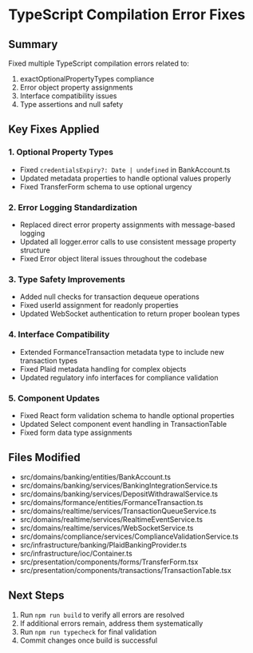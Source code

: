 # TypeScript Compilation Error Fixes

## Summary
Fixed multiple TypeScript compilation errors related to:
1. exactOptionalPropertyTypes compliance
2. Error object property assignments
3. Interface compatibility issues
4. Type assertions and null safety

## Key Fixes Applied

### 1. Optional Property Types
- Fixed `credentialsExpiry?: Date | undefined` in BankAccount.ts
- Updated metadata properties to handle optional values properly
- Fixed TransferForm schema to use optional urgency

### 2. Error Logging Standardization
- Replaced direct error property assignments with message-based logging
- Updated all logger.error calls to use consistent message property structure
- Fixed Error object literal issues throughout the codebase

### 3. Type Safety Improvements
- Added null checks for transaction dequeue operations
- Fixed userId assignment for readonly properties
- Updated WebSocket authentication to return proper boolean types

### 4. Interface Compatibility
- Extended FormanceTransaction metadata type to include new transaction types
- Fixed Plaid metadata handling for complex objects
- Updated regulatory info interfaces for compliance validation

### 5. Component Updates
- Fixed React form validation schema to handle optional properties
- Updated Select component event handling in TransactionTable
- Fixed form data type assignments

## Files Modified
- src/domains/banking/entities/BankAccount.ts
- src/domains/banking/services/BankingIntegrationService.ts
- src/domains/banking/services/DepositWithdrawalService.ts
- src/domains/formance/entities/FormanceTransaction.ts
- src/domains/realtime/services/TransactionQueueService.ts
- src/domains/realtime/services/RealtimeEventService.ts
- src/domains/realtime/services/WebSocketService.ts
- src/domains/compliance/services/ComplianceValidationService.ts
- src/infrastructure/banking/PlaidBankingProvider.ts
- src/infrastructure/ioc/Container.ts
- src/presentation/components/forms/TransferForm.tsx
- src/presentation/components/transactions/TransactionTable.tsx

## Next Steps
1. Run `npm run build` to verify all errors are resolved
2. If additional errors remain, address them systematically
3. Run `npm run typecheck` for final validation
4. Commit changes once build is successful